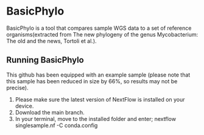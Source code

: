 # BasicPhylo
BasicPhylo is a tool that compares sample WGS data to a set of reference organisms(extracted from The new phylogeny of the genus Mycobacterium: The old and the news, Tortoli et al.).

## Running BasicPhylo
This github has been equipped with an example sample (please note that this sample has been reduced in size by 66%, so results may not be precise). 

1. Please make sure the latest version of NextFlow is installed on your device.
2. Download the main branch.
3. In your terminal, move to the installed folder and enter; nextflow singlesample.nf -C conda.config
